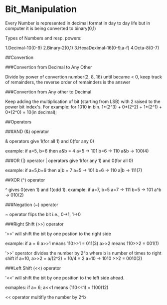 # Bit_Manipulation

Every Number is represented in decimal format in day to day life but in computer it is being converted to binary(0,1)

Types of Numbers and resp. powers:

1.Decimal-10(0-9)
2.Binary-2(0,1)
3.HexaDeximal-16(0-9,a-f)
4.Octa-8(0-7)


##Convertion

###Convertion from Decimal to Any Other

Divide by power of convertion number(2, 8, 16) until became < 0, keep track of remainders, the reverse order of remainders is the answer

###Convertion from Any other to Decimal

Keep adding the multiplication of bit (starting from LSB) with 2 raised to the power bit index's. 
For example: for 1010 in bin.
1*(2^3) + 0*(2^2) + 1*(2^1) + 0*(2^0) = 10(in decimal);

##Operators

###AND (&) operator

& operators give 1(for all 1) and 0(for any 0)

example:
if a=5, b=6 then a&b = 4 
a=5 -> 101 
b=6 -> 110
a&b -> 100(4)

###OR (|) operator
| operators give 1(for any 1) and 0(for all 0)

example: 
if a=5,b=6 then a|b = 7 
a=5 -> 101 
b=6 -> 110 
a|b -> 111(7)

##XOR (^) operator

^ gives 0(even 1) and 1(odd 1). 
example: 
if a=7, b=5
a=7 -> 111 
b=5 -> 101 
a^b -> 010(2)

###Negation (~) operator

~ operator flips the bit i.e., 0->1, 1->0

###Right Shift (>>) operator

'>>' will shift the bit by one postion to the right side

example: if a = 6 
a>>1 means 110>>1 = 011(3) 
a>>2 means 110>>2 = 001(1)

'>>' operator divides the number by 2^b where b is number of times to right shift 
if a=10, a>>2 = a/(2^2) = 10/4 = 2 
a=10 -> 1010 >>2 = 0010(2)

###Left Shift (<<) operator

'<<' will shift the bit by one position to the left side ahead.

exmaples: if a= 6;
a<<1 means (110<<1) = 1100(12)

<< operator multifly the number by 2^b
